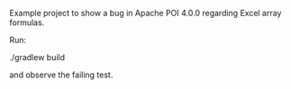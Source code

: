 Example project to show a bug in Apache POI 4.0.0 regarding Excel array formulas.

Run:

./gradlew build

and observe the failing test.
